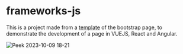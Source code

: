 # frameworks-js

This is a project made from a [template](https://bootstrapstarter.com/template-fooddelivery-bootstrap-html/) of the bootstrap page, to demonstrate the development of a page in VUEJS, React and Angular.

![Peek 2023-10-09 18-21](https://github.com/gwilliandev/frameworks-js/assets/108077607/2c7fc9e1-309e-4c45-a4d3-3d5388bcad42)
